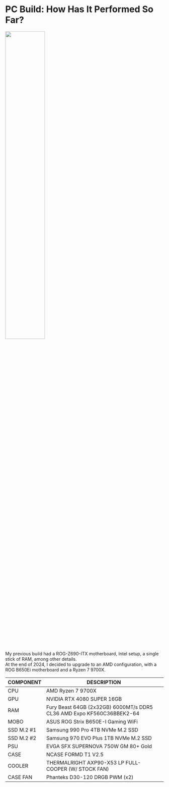 # PC Build: How Has It Performed So Far?

<img src="assets/black-build-1.JPEG" width="50%" >

My previous build had a ROG-Z690-ITX motherboard, Intel setup, a single stick of RAM, among other details.  
At the end of 2024, I decided to upgrade to an AMD configuration, with a ROG B650Ei motherboard and a Ryzen 7 9700X.

| COMPONENT | DESCRIPTION |
| --- | --- |
| CPU | AMD Ryzen 7 9700X |
| GPU | NVIDIA RTX 4080 SUPER 16GB |
| RAM | Fury Beast 64GB (2x32GB) 6000MT/s DDR5 CL36 AMD Expo KF560C36BBEK2-64 |
| MOBO | ASUS ROG Strix B650E-I Gaming WiFi |
| SSD M.2 #1 | Samsung 990 Pro 4TB NVMe M.2 SSD |
| SSD M.2 #2 | Samsung 970 EVO Plus 1TB NVMe M.2 SSD |
| PSU | EVGA SFX SUPERNOVA 750W GM 80+ Gold |
| CASE | NCASE FORMD T1 V2.5 |
| COOLER | THERMALRIGHT AXP90-X53 LP FULL-COOPER (W/ STOCK FAN) |
| CASE FAN | Phanteks D30-120 DRGB PWM (x2) |

<img src="assets/2025/build-overview-1.JPEG" width="80%" style="transform:rotate(-90deg);margin-left:5em">

## Gallery

<!-- table of images -->
|  |  |
| --- | --- |
| <img src="assets/2025/IMG_4396.JPEG" > | <img src="assets/2025/IMG_4398.JPEG" > |
| <img src="assets/2025/IMG_4413.JPEG" > | <img src="assets/2025/IMG_4400.JPEG" > |
| <img src="assets/2025/IMG_4401.JPEG" > | <img src="assets/2025/IMG_4418.JPEG" > |

## Custom Cables

- 24-pin cable is a custom-made by myself, using default cable as reference. pins/connectors were bought from AliExpress.
- 8-pin CPU cable the same as the 24-pin.
- GPU 12VHPWR cable was purschased from dreambigbyray.com


## GPU Support for the RTX 4080 SUPER

GPU support bracket for the RTX 4080 SUPER, 3D printed (EIGA model: ...)

My goal with this bracket is to avoid any bending and/or sagging of the GPU. Before installing it, the GPU wasn't well supported and would visibly move depending on the case's position. I use the case on a mount under the desk, in a horizontal position, and noticed how the GPU's weight caused imbalance.

<img src="assets/2025/IMG_4405.JPEG" width="50%" >
<img src="assets/2025/IMG_4404.JPEG" width="50%" >
<img src="assets/2025/IMG_4403.JPEG" width="50%" >

## M.2 SSDs Setup

This motherboard has 2 M.2 slots — one on the back and one on the front.

The rear M.2 is a Samsung 970 EVO Plus 1TB, and the front one is a Samsung 990 Pro 4TB.

For the rear M.2, when mounted directly in the back slot, temperatures were high — around 55-60°C under continuous use. Since this approaches the harmful temperature range (70°C), I decided to try an M.2 extension.

<img src="assets/m2-extension-nodrive-w-screw.png" width="50%">

This greatly improved M.2 temps, as it’s now in an area with better airflow. It also enabled the possibility of using a heatsink for the M.2.

<img src="assets/2025/IMG_4408.JPEG" width="50%" >

There were two options — use the screw hole provided by the case or 3M Velcro tape. I went with Velcro tape for now, pending further testing.

<img src="assets/2025/IMG_4411.JPEG" width="50%" >
<img src="assets/2025/IMG_4410.JPEG" width="50%" >
<img src="assets/2025/IMG_4406.JPEG" width="50%" >

The reason I selected this specific M.2 Heatsink (Jeyi Godfins Gen1) is because it doesn't obstruct airflow for the CPU and GPU. It's the best fit for my case, I've tested a bunch of other heatsinks, and this one is the only one that fits well, disipates heat well, and doesn't obstruct airflow.

## Benchmarks / Performance Tests

My goal with this build — especially the CPU — is to maintain 5GHz on all cores, with good performance and temperatures.  
To achieve this, I used BIOS tweaks: PBO2, Curve Optimizer, and thermal limits.

I learned a lot from this video: https://www.youtube.com/watch?v=gyd7VDRApjM&t=35s

(BIOS screenshots coming soon...)

- For RAM, I’m currently running at 5600 MT/s, since using 6000 MT/s caused higher RAM stick temps without a noticeable performance gain.

<img src="assets/2025/IMG_4423.JPEG" width="50%" >
<img src="assets/2025/IMG_4426.JPEG" width="50%" >
<img src="assets/2025/IMG_4429.JPEG" width="50%" >
